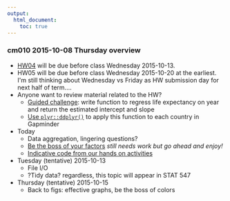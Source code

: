 ```yaml
---
output:
  html_document:
    toc: true
---
```


### cm010 2015-10-08 Thursday overview

  * [HW04](http://stat545-ubc.github.io/hw04_write-function-use-plyr.html) will be due before class Wednesday 2015-10-13.
  * HW05 will be due before class Wednesday 2015-10-20 at the earliest. I'm still thinking about Wednesday vs Friday as HW submission day for next half of term....
  * Anyone want to review material related to the HW?
    - [Guided challenge](block012_function-regress-lifeexp-on-year.html): write function to regress life expectancy on year and return the estimated intercept and slope
    - [Use `plyr::ddplyr()`](block013_plyr-ddply.html) to apply this function to each country in Gapminder
  * Today
    - Data aggregation, lingering questions?
    - [Be the boss of your factors](block014_factors.html) *still needs work but go ahead and enjoy!*
    - [Indicative code from our hands on activities](https://github.com/STAT545-UBC/STAT545-UBC.github.io/blob/master/cm010_factors.r)
  * Tuesday (tentative) 2015-10-13
    - File I/O
    - ?Tidy data? regardless, this topic will appear in STAT 547
  * Thursday (tentative) 2015-10-15 
    - Back to figs: effective graphs, be the boss of colors
